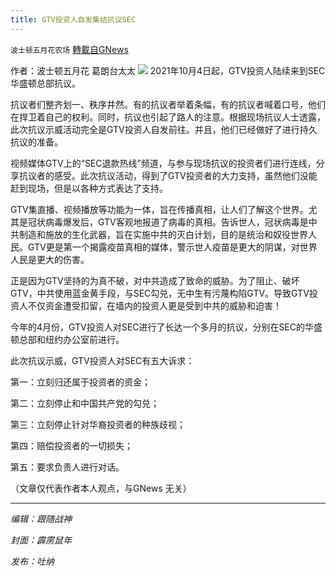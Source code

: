 ```yaml
---
title: GTV投资人自发集结抗议SEC
---
```

`波士顿五月花农场` [轉載自GNews](https://gnews.org/zh-hans/1579274/)

作者：波士顿五月花  葛朗台太太
![](https://assets.gnews.org/wp-content/uploads/2021/10/GTVSEC.20211007.jpg)
2021年10月4日起，GTV投资人陆续来到SEC华盛顿总部抗议。

抗议者们整齐划一、秩序井然。有的抗议者举着条幅，有的抗议者喊着口号，他们在捍卫着自己的权利。同时，抗议也引起了路人的注意。根据现场抗议人士透露，此次抗议示威活动完全是GTV投资人自发前往。并且，他们已经做好了进行持久抗议的准备。

视频媒体GTV上的“SEC退款热线”频道，与参与现场抗议的投资者们进行连线，分享抗议者的感受。此次抗议活动，得到了GTV投资者的大力支持，虽然他们没能赶到现场，但是以各种方式表达了支持。

GTV集直播、视频播放等功能为一体，旨在传播真相，让人们了解这个世界。尤其是冠状病毒爆发后，GTV客观地报道了病毒的真相。告诉世人，冠状病毒是中共制造和施放的生化武器，旨在实施中共的灭白计划，目的是统治和奴役世界人民。GTV更是第一个揭露疫苗真相的媒体，警示世人疫苗是更大的阴谋，对世界人民是更大的伤害。

正是因为GTV坚持的为真不破，对中共造成了致命的威胁。为了阻止、破坏GTV，中共使用蓝金黄手段，与SEC勾兑，无中生有污蔑构陷GTV。导致GTV投资人不仅资金遭受扣留，在墙内的投资人更是受到中共的威胁和迫害！

今年的4月份，GTV投资人对SEC进行了长达一个多月的抗议，分别在SEC的华盛顿总部和纽约办公室前进行。

此次抗议示威，GTV投资人对SEC有五大诉求：

第一：立刻归还属于投资者的资金；

第二：立刻停止和中国共产党的勾兑；

第三：立刻停止针对华裔投资者的种族歧视；

第四：赔偿投资者的一切损失；

第五：要求负责人进行对话。



（文章仅代表作者本人观点，与GNews 无关）

* * *

*编辑：跟随战神*

*封面：霹雳鼠年*

*发布：吐纳*
